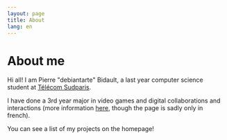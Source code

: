```yaml
---
layout: page
title: About
lang: en
---
```

# About me

Hi all! I am Pierre "debiantarte" Bidault, a last year computer science student at [Télécom Sudparis](https://www.telecom-sudparis.eu/en/). 

I have done a 3rd year major in video games and digital collaborations and interactions
(more information [here](https://jin.telecom-sudparis.eu/), though the page is sadly only in french).

You can see a list of my projects on the homepage! 
